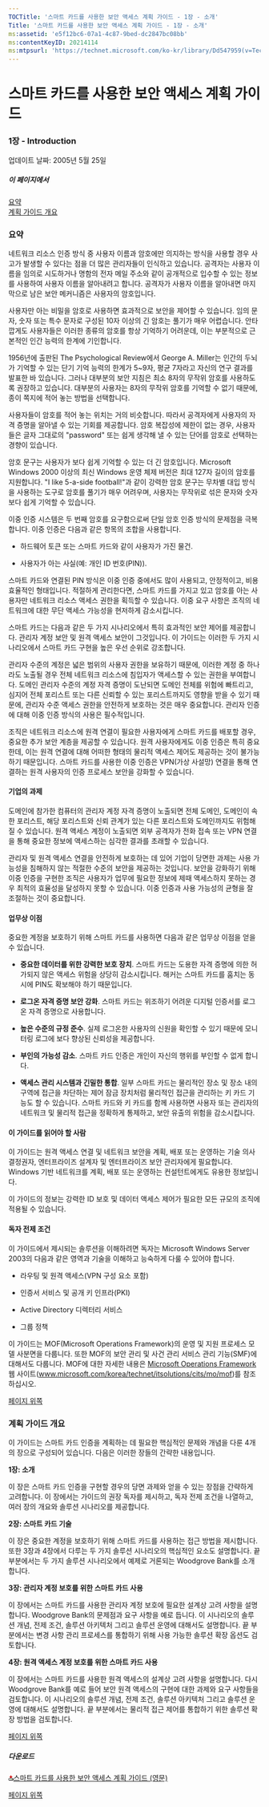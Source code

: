 ```yaml
---
TOCTitle: '스마트 카드를 사용한 보안 액세스 계획 가이드 - 1장 - 소개'
Title: '스마트 카드를 사용한 보안 액세스 계획 가이드 - 1장 - 소개'
ms:assetid: 'e5f12bc6-07a1-4c87-9bed-dc2847bc08bb'
ms:contentKeyID: 20214114
ms:mtpsurl: 'https://technet.microsoft.com/ko-kr/library/Dd547959(v=TechNet.10)'
---
```


스마트 카드를 사용한 보안 액세스 계획 가이드
============================================

### 1장 - Introduction

업데이트 날짜: 2005년 5월 25일

##### 이 페이지에서

[](#ebaa)[요약](#ebaa)  
[](#eaaa)[계획 가이드 개요](#eaaa)

### 요약

네트워크 리소스 인증 방식 중 사용자 이름과 암호에만 의지하는 방식을 사용할 경우 사고가 발생할 수 있다는 점을 더 많은 관리자들이 인식하고 있습니다. 공격자는 사용자 이름을 임의로 시도하거나 명함의 전자 메일 주소와 같이 공개적으로 입수할 수 있는 정보를 사용하여 사용자 이름을 알아내려고 합니다. 공격자가 사용자 이름을 알아내면 마지막으로 남은 보안 메커니즘은 사용자의 암호입니다.

사용자만 아는 비밀을 암호로 사용하면 효과적으로 보안을 제어할 수 있습니다. 임의 문자, 숫자 또는 특수 문자로 구성된 10자 이상의 긴 암호는 풀기가 매우 어렵습니다. 안타깝게도 사용자들은 이러한 종류의 암호를 항상 기억하기 어려운데, 이는 부분적으로 근본적인 인간 능력의 한계에 기인합니다.

1956년에 출판된 The Psychological Review에서 George A. Miller는 인간의 두뇌가 기억할 수 있는 단기 기억 능력의 한계가 5~9자, 평균 7자라고 자신의 연구 결과를 발표한 바 있습니다. 그러나 대부분의 보안 지침은 최소 8자의 무작위 암호를 사용하도록 권장하고 있습니다. 대부분의 사용자는 8자의 무작위 암호를 기억할 수 없기 때문에, 종이 쪽지에 적어 놓는 방법을 선택합니다.

사용자들이 암호를 적어 놓는 위치는 거의 비슷합니다. 따라서 공격자에게 사용자의 자격 증명을 알아낼 수 있는 기회를 제공합니다. 암호 복잡성에 제한이 없는 경우, 사용자들은 글자 그대로의 "password" 또는 쉽게 생각해 낼 수 있는 단어를 암호로 선택하는 경향이 있습니다.

암호 문구는 사용자가 보다 쉽게 기억할 수 있는 더 긴 암호입니다. Microsoft Windows 2000 이상의 최신 Windows 운영 체제 버전은 최대 127자 길이의 암호를 지원합니다. "I like 5-a-side football!"과 같이 강력한 암호 문구는 무차별 대입 방식을 사용하는 도구로 암호를 풀기가 매우 어려우며, 사용자는 무작위로 섞은 문자와 숫자보다 쉽게 기억할 수 있습니다.

이중 인증 시스템은 두 번째 암호를 요구함으로써 단일 암호 인증 방식의 문제점을 극복합니다. 이중 인증은 다음과 같은 항목의 조합을 사용합니다.

-   하드웨어 토큰 또는 스마트 카드와 같이 사용자가 가진 물건.

-   사용자가 아는 사실(예: 개인 ID 번호(PIN)).

스마트 카드와 연결된 PIN 방식은 이중 인증 중에서도 많이 사용되고, 안정적이고, 비용 효율적인 형태입니다. 적절하게 관리한다면, 스마트 카드를 가지고 있고 암호를 아는 사용자만 네트워크 리소스 액세스 권한을 획득할 수 있습니다. 이중 요구 사항은 조직의 네트워크에 대한 무단 액세스 가능성을 현저하게 감소시킵니다.

스마트 카드는 다음과 같은 두 가지 시나리오에서 특히 효과적인 보안 제어를 제공합니다. 관리자 계정 보안 및 원격 액세스 보안이 그것입니다. 이 가이드는 이러한 두 가지 시나리오에서 스마트 카드 구현을 높은 우선 순위로 강조합니다.

관리자 수준의 계정은 넓은 범위의 사용자 권한을 보유하기 때문에, 이러한 계정 중 하나라도 노출될 경우 전체 네트워크 리소스에 침입자가 액세스할 수 있는 권한을 부여합니다. 도메인 관리자 수준의 계정 자격 증명이 도난되면 도메인 전체를 위험에 빠트리고, 심지어 전체 포리스트 또는 다른 신뢰할 수 있는 포리스트까지도 영향을 받을 수 있기 때문에, 관리자 수준 액세스 권한을 안전하게 보호하는 것은 매우 중요합니다. 관리자 인증에 대해 이중 인증 방식의 사용은 필수적입니다.

조직은 네트워크 리소스에 원격 연결이 필요한 사용자에게 스마트 카드를 배포할 경우, 중요한 추가 보안 계층을 제공할 수 있습니다. 원격 사용자에게도 이중 인증은 특히 중요한데, 이는 원격 연결에 대해 어떠한 형태의 물리적 액세스 제어도 제공하는 것이 불가능하기 때문입니다. 스마트 카드를 사용한 이중 인증은 VPN(가상 사설망) 연결을 통해 연결하는 원격 사용자의 인증 프로세스 보안을 강화할 수 있습니다.

#### 기업의 과제

도메인에 참가한 컴퓨터의 관리자 계정 자격 증명이 노출되면 전체 도메인, 도메인이 속한 포리스트, 해당 포리스트와 신뢰 관계가 있는 다른 포리스트와 도메인까지도 위험해질 수 있습니다. 원격 액세스 계정이 노출되면 외부 공격자가 전화 접속 또는 VPN 연결을 통해 중요한 정보에 액세스하는 심각한 결과를 초래할 수 있습니다.

관리자 및 원격 액세스 연결을 안전하게 보호하는 데 있어 기업이 당면한 과제는 사용 가능성을 침해하지 않는 적절한 수준의 보안을 제공하는 것입니다. 보안을 강화하기 위해 이중 인증을 구현한 조직은 사용자가 업무에 필요한 정보에 제때 액세스하지 못하는 경우 최적의 효율성을 달성하지 못할 수 있습니다. 이중 인증과 사용 가능성의 균형을 잘 조절하는 것이 중요합니다.

#### 업무상 이점

중요한 계정을 보호하기 위해 스마트 카드를 사용하면 다음과 같은 업무상 이점을 얻을 수 있습니다.

-   **중요한 데이터를 위한 강력한 보호 장치**. 스마트 카드는 도용한 자격 증명에 의한 허가되지 않은 액세스 위험을 상당히 감소시킵니다. 해커는 스마트 카드를 훔치는 동시에 PIN도 확보해야 하기 때문입니다.

-   **로그온 자격 증명 보안 강화**. 스마트 카드는 위조하기 어려운 디지털 인증서를 로그온 자격 증명으로 사용합니다.

-   **높은 수준의 규정 준수**. 실제 로그온한 사용자의 신원을 확인할 수 있기 때문에 모니터링 로그에 보다 향상된 신뢰성을 제공합니다.

-   **부인의 가능성 감소**. 스마트 카드 인증은 개인이 자신의 행위를 부인할 수 없게 합니다.

-   **액세스 관리 시스템과 긴밀한 통합**. 일부 스마트 카드는 물리적인 장소 및 장소 내의 구역에 접근을 차단하는 제어 잠금 장치처럼 물리적인 접근을 관리하는 키 카드 기능도 할 수 있습니다. 스마트 카드와 키 카드를 함께 사용하면 사용자 또는 관리자의 네트워크 및 물리적 접근을 정확하게 통제하고, 보안 유출의 위험을 감소시킵니다.

#### 이 가이드를 읽어야 할 사람

이 가이드는 원격 액세스 연결 및 네트워크 보안을 계획, 배포 또는 운영하는 기술 의사 결정권자, 엔터프라이즈 설계자 및 엔터프라이즈 보안 관리자에게 필요합니다. Windows 기반 네트워크를 계획, 배포 또는 운영하는 컨설턴트에게도 유용한 정보입니다.

이 가이드의 정보는 강력한 ID 보호 및 데이터 액세스 제어가 필요한 모든 규모의 조직에 적용될 수 있습니다.

#### 독자 전제 조건

이 가이드에서 제시되는 솔루션을 이해하려면 독자는 Microsoft Windows Server 2003의 다음과 같은 영역과 기술을 이해하고 능숙하게 다룰 수 있어야 합니다.

-   라우팅 및 원격 액세스(VPN 구성 요소 포함)

-   인증서 서비스 및 공개 키 인프라(PKI)

-   Active Directory 디렉터리 서비스

-   그룹 정책

이 가이드는 MOF(Microsoft Operations Framework)의 운영 및 지원 프로세스 모델 사분면을 다룹니다. 또한 MOF의 보안 관리 및 사건 관리 서비스 관리 기능(SMF)에 대해서도 다룹니다. MOF에 대한 자세한 내용은 [Microsoft Operations Framework](https://www.microsoft.com/korea/technet/itsolutions/cits/mo/mof/default.mspx) 웹 사이트(www.microsoft.com/korea/technet/itsolutions/cits/mo/mof)를 참조하십시오.

[](#mainsection)[페이지 위쪽](#mainsection)

### 계획 가이드 개요

이 가이드는 스마트 카드 인증을 계획하는 데 필요한 핵심적인 문제와 개념을 다룬 4개의 장으로 구성되어 있습니다. 다음은 이러한 장들의 간략한 내용입니다.

**1장: 소개**

이 장은 스마트 카드 인증을 구현할 경우의 당면 과제와 얻을 수 있는 장점을 간략하게 고려합니다. 이 장에서는 가이드의 권장 독자를 제시하고, 독자 전제 조건을 나열하고, 여러 장의 개요와 솔루션 시나리오를 제공합니다.

**2장: 스마트 카드 기술**

이 장은 중요한 계정을 보호하기 위해 스마트 카드를 사용하는 접근 방법을 제시합니다. 또한 3장과 4장에서 다루는 두 가지 솔루션 시나리오의 핵심적인 요소도 설명합니다. 끝 부분에서는 두 가지 솔루션 시나리오에서 예제로 거론되는 Woodgrove Bank를 소개합니다.

**3장: 관리자 계정 보호를 위한 스마트 카드 사용**

이 장에서는 스마트 카드를 사용한 관리자 계정 보호에 필요한 설계상 고려 사항을 설명합니다. Woodgrove Bank의 문제점과 요구 사항을 예로 듭니다. 이 시나리오의 솔루션 개념, 전제 조건, 솔루션 아키텍처 그리고 솔루션 운영에 대해서도 설명합니다. 끝 부분에서는 변경 사항 관리 프로세스를 통합하기 위해 사용 가능한 솔루션 확장 옵션도 검토합니다.

**4장: 원격 액세스 계정 보호를 위한 스마트 카드 사용**

이 장에서는 스마트 카드를 사용한 원격 액세스의 설계상 고려 사항을 설명합니다. 다시 Woodgrove Bank를 예로 들어 보안 원격 액세스의 구현에 대한 과제와 요구 사항들을 검토합니다. 이 시나리오의 솔루션 개념, 전제 조건, 솔루션 아키텍처 그리고 솔루션 운영에 대해서도 설명합니다. 끝 부분에서는 물리적 접근 제어를 통합하기 위한 솔루션 확장 방법을 검토합니다.

[](#mainsection)[페이지 위쪽](#mainsection)

##### 다운로드

[![](images/Dd547959.icon_exe(ko-kr,TechNet.10).gif)](https://go.microsoft.com/fwlink/?linkid=41314)[스마트 카드를 사용한 보안 액세스 계획 가이드 (영문)](https://go.microsoft.com/fwlink/?linkid=41314)

[](#mainsection)[페이지 위쪽](#mainsection)
